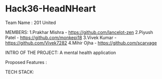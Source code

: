 # Hack36-HeadNHeart

Team Name : 201 United 

MEMBERS:
             1.Prakhar Mishra - https://github.com/lancelot-zen
             2.Piyush Patel - https://github.com/monkepi18
             3.Vivek Kumar - https://github.com/Vivek7282
             4.Mihir Ojha - https://github.com/scarvage

INTRO OF THE PROJECT: A mental health application 

Proposed Features :


TECH STACK:
